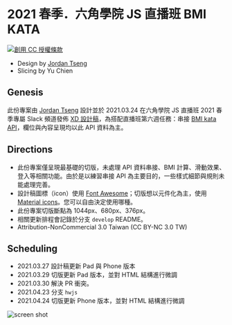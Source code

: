 # 2021 春季．六角學院 JS 直播班 BMI KATA

<a rel="license" href="http://creativecommons.org/licenses/by-nc/3.0/tw/"><img alt="創用 CC 授權條款" style="border-width:0" src="https://i.creativecommons.org/l/by-nc/3.0/tw/88x31.png" /></a>

* Design by [Jordan Tseng](https://jordanttcdesign.medium.com/)
* Slicing by Yu Chien

## Genesis
此份專案由 [Jordan Tseng](https://jordanttcdesign.medium.com/) 設計並於 2021.03.24 在六角學院 JS 直播班 2021 春季專屬 Slack 頻道發佈 <a href="https://xd.adobe.com/view/5e691bb8-a69e-46c2-af5e-d1e351641ccc-0b3a/grid" target="_blank">XD 設計稿</a>，為搭配直播班第六週任務：串接 [BMI kata API](https://raw.githubusercontent.com/hexschool/js-traninging-week6API/main/data.json)，欄位與內容呈現均以此 API 資料為主。

## Directions
* 此份專案僅呈現最基礎的切版，未處理 API 資料串接、BMI 計算、滑動效果、登入等相關功能。由於是以練習串接 API 為主要目的，一些樣式細節與規則未能處理完善。
* 設計稿圖標（icon）使用 [Font Awesome](https://fontawesome.com/)；切版想以元件化為主，使用 [Material icons](https://material.io/resources/icons/?style=baseline)。您可以自由決定使用哪種。
* 此份專案切版斷點為 1044px、680px、376px。
* 相關更新排程會記錄於分支 `develop` README。
* Attribution-NonCommercial 3.0 Taiwan (CC BY-NC 3.0 TW)

## Scheduling
* 2021.03.27 設計稿更新 Pad 與 Phone 版本
* 2021.03.29 切版更新 Pad 版本，並對 HTML 結構進行微調
* 2021.03.30 解決 PR 衝突。
* 2021.04.23 分支 `hwjs`
* 2021.04.24 切版更新 Phone 版本，並對 HTML 結構進行微調

<img alt="screen shot" src="https://i.imgur.com/2REGZaM.png" />
